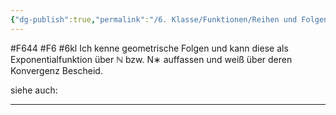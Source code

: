```yaml
---
{"dg-publish":true,"permalink":"/6. Klasse/Funktionen/Reihen und Folgen/geometrische Folge als Exponentialfunktion, Konvergenz/"}
---
```


#F644 #F6 #6kl
Ich kenne geometrische Folgen und kann diese als Exponentialfunktion über ℕ bzw. N∗ auffassen und weiß über deren Konvergenz Bescheid.

siehe auch:
___


